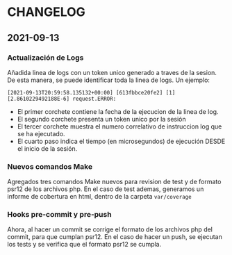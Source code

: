 # CHANGELOG
## 2021-09-13
### Actualización de Logs
Añadida linea de logs con un token unico generado a traves de la sesion. De esta manera, se puede identificar toda la
linea de logs. Un ejemplo:
```
[2021-09-13T20:59:58.135132+00:00] [613fbbce20fe2] [1] [2.8610229492188E-6] request.ERROR:
```  
  * El primer corchete contiene la fecha de la ejecucion de la linea de log.
  * El segundo corchete presenta un token unico por la sesión
  * El tercer corchete muestra el numero correlativo de instruccion log que se ha ejecutado.
  * El cuarto paso indica el tiempo (en microsegundos) de ejecución DESDE el inicio de la sesión.

### Nuevos comandos Make
Agregados tres comandos Make nuevos para revision de test y de formato psr12 de los archivos php. En el caso de test ademas,
generamos un informe de cobertura en html, dentro de la carpeta `var/coverage`

### Hooks pre-commit y pre-push
Ahora, al hacer un commit se corrige el formato de los archivos php del commit, para que cumplan psr12.
En el caso de hacer un push, se ejecutan los tests y se verifica que el formato psr12 se cumpla.



